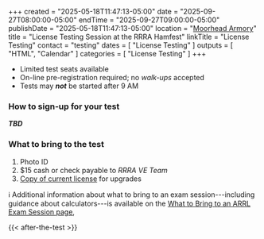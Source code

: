 +++
created = "2025-05-18T11:47:13-05:00"
date = "2025-09-27T08:00:00-05:00"
endTime = "2025-09-27T09:00:00-05:00"
publishDate = "2025-05-18T11:47:13-05:00"
location = "[Moorhead Armory](/places/moorhead-ng-armory/)"
title = "License Testing Session at the RRRA Hamfest"
linkTitle = "License Testing"
contact = "testing"
dates = [ "License Testing" ]
outputs = [ "HTML", "Calendar" ]
categories = [ "License Testing" ]
+++
* Limited test seats available
* On-line pre-registration required; no *walk-ups* accepted
* Tests may ***not*** be started after 9 AM

### How to sign-up for your test

***TBD***

<!--
1. [Obtain an FRN (FCC Registration Number)](https://apps.fcc.gov/coresWeb/regEntityType.do)
if you don't already have one. You will **not** be able to register
for---or take---your license test without an FRN. Hams upgrading their
license already have an FRN and can
[look it up in the Commission Registration System (CORES)](https://apps.fcc.gov/cores/simpleSearch.do?csfrToken=)

2. [Register at hamstudy.org][register]

3. Pay the $15 test fee. It will be be invoiced separately through
PayPal after step 2 is completed

{{< banner class="alert" >}}
All three sign-up steps must be completed to reserve your test seat
{{< /banner >}}
-->

### What to bring to the test

1. Photo ID
2. $15 cash or check payable to *RRRA VE Team*
3. [Copy of current license](http://www.arrl.org/obtain-license-copy) for upgrades

:information_source: Additional information about what to bring to an exam
session---including guidance about calculators---is available on the
[What to Bring to an ARRL Exam Session page](http://www.arrl.org/what-to-bring-to-an-exam-session),

[register]: /

{{< after-the-test >}}

